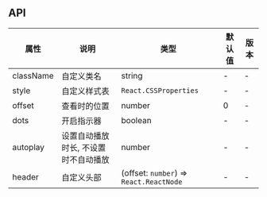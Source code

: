 ## API

| 属性      | 说明                                 | 类型                                    | 默认值 | 版本 |
| --------- | ------------------------------------ | --------------------------------------- | ------ | ---- |
| className | 自定义类名                           | string                                  | -      | -    |
| style     | 自定义样式表                         | `React.CSSProperties`                   | -      | -    |
| offset    | 查看时的位置                         | number                                  | 0      | -    |
| dots      | 开启指示器                           | boolean                                 | -      | -    |
| autoplay  | 设置自动播放时长, 不设置时不自动播放 | number                                  | -      | -    |
| header    | 自定义头部                           | (offset: `number`) => `React.ReactNode` | -      | -    |
